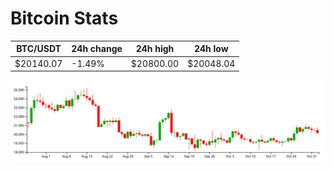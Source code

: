 # Bitcoin Stats

BTC/USDT|24h change|24h high|24h low|
|---|---|---|---|
|$20140.07|-1.49%|$20800.00|$20048.04|

<img src="./chart.svg">
